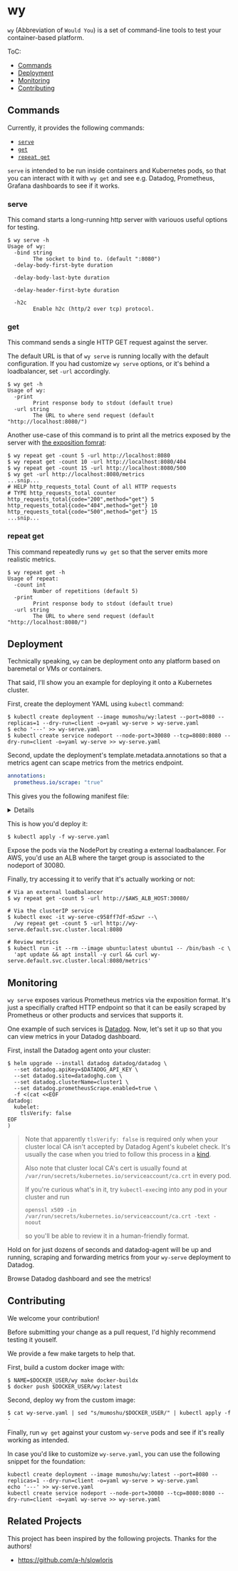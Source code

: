 # wy

`wy` (Abbreviation of `Would You`) is a set of command-line tools to test your container-based platform.

ToC:

- [Commands](#commands)
- [Deployment](#deployment)
- [Monitoring](#monitoring)
- [Contributing](#contributing)

## Commands

Currently, it provides the following commands:

- [`serve`](#serve)
- [`get`](#get)
- [`repeat get`](#repeat-get)

`serve` is intended to be run inside containers and Kubernetes pods, so that you can interact with it with `wy get` and see e.g. Datadog, Prometheus, Grafana dashboards to see if it works.

### serve

This comand starts a long-running http server with variouos useful options for testing.

```
$ wy serve -h
Usage of wy:
  -bind string
        The socket to bind to. (default ":8080")
  -delay-body-first-byte duration
    
  -delay-body-last-byte duration
    
  -delay-header-first-byte duration
    
  -h2c
        Enable h2c (http/2 over tcp) protocol.
```

### get

This command sends a single HTTP GET request against the server.

The default URL is that of `wy serve` is running locally with the default configuration.
If you had customize `wy serve` options, or it's behind a loadbalancer, set `-url` accordingly.

```
$ wy get -h
Usage of wy:
  -print
        Print response body to stdout (default true)
  -url string
        The URL to where send request (default "http://localhost:8080/")
```

Another use-case of this command is to print all the metrics exposed by the server with [the exposition fomrat](https://github.com/prometheus/docs/blob/main/content/docs/instrumenting/exposition_formats.md):

```shell
$ wy repeat get -count 5 -url http://localhost:8080
$ wy repeat get -count 10 -url http://localhost:8080/404
$ wy repeat get -count 15 -url http://localhost:8080/500
$ wy get -url http://localhost:8080/metrics
...snip...
# HELP http_requests_total Count of all HTTP requests
# TYPE http_requests_total counter
http_requests_total{code="200",method="get"} 5
http_requests_total{code="404",method="get"} 10
http_requests_total{code="500",method="get"} 15
...snip...
```

### repeat get

This command repeatedly runs `wy get` so that the server emits more realistic metrics.

```
$ wy repeat get -h
Usage of repeat:
  -count int
        Number of repetitions (default 5)
  -print
        Print response body to stdout (default true)
  -url string
        The URL to where send request (default "http://localhost:8080/")
```

## Deployment

Technically speaking, `wy` can be deployment onto any platform based on baremetal or VMs or containers.

That said, I'll show you an example for deploying it onto a Kubernetes cluster.

First, create the deployment YAML using `kubectl` command:

```
$ kubectl create deployment --image mumoshu/wy:latest --port=8080 --replicas=1 --dry-run=client -o=yaml wy-serve > wy-serve.yaml
$ echo '---' >> wy-serve.yaml
$ kubectl create service nodeport --node-port=30080 --tcp=8080:8080 --dry-run=client -o=yaml wy-serve >> wy-serve.yaml
```

Second, update the deployment's template.metadata.annotations so that a metrics agent can scape metrics from the metrics endpoint.

```yaml
annotations:
  prometheus.io/scrape: "true"
```

This gives you the following manifest file:

<details>

```yaml
apiVersion: apps/v1
kind: Deployment
metadata:
  creationTimestamp: null
  labels:
    app: wy-serve
  name: wy-serve
spec:
  replicas: 1
  selector:
    matchLabels:
      app: wy-serve
  strategy: {}
  template:
    metadata:
      creationTimestamp: null
      labels:
        app: wy-serve
      annotations:
        prometheus.io/scrape: "true"
    spec:
      containers:
      - image: mumoshu/wy:latest
        name: wy
        command:
        - /wy
        args:
        - serve
        ports:
        - containerPort: 8080
        resources: {}
status: {}
---
apiVersion: v1
kind: Service
metadata:
  creationTimestamp: null
  labels:
    app: wy-serve
  name: wy-serve
spec:
  ports:
  - name: 8080-8080
    nodePort: 30080
    port: 8080
    protocol: TCP
    targetPort: 8080
  selector:
    app: wy-serve
  type: NodePort
status:
  loadBalancer: {}
```
</details>

This is how you'd deploy it:

```shell
$ kubectl apply -f wy-serve.yaml
```

Expose the pods via the NodePort by creating a external loadbalancer. For AWS, you'd use an ALB where the target group is associated to the nodeport of 30080.

Finally, try accessing it to verify that it's actually working or not:

```shell
# Via an external loadbalancer
$ wy repeat get -count 5 -url http://$AWS_ALB_HOST:30080/

# Via the clusterIP service
$ kubectl exec -it wy-serve-c958ff7df-m5zwr --\
  /wy repeat get -count 5 -url http://wy-serve.default.svc.cluster.local:8080

# Review metrics
$ kubectl run -it --rm --image ubuntu:latest ubuntu1 -- /bin/bash -c \
  'apt update && apt install -y curl && curl wy-serve.default.svc.cluster.local:8080/metrics'
```

## Monitoring

`wy serve` exposes various Prometheus metrics via the exposition format.
It's just a specifially crafted HTTP endpoint so that it can be easily scraped by Prometheus or other products and services that supports it.

One example of such services is [Datadog](https://www.datadoghq.com/).
Now, let's set it up so that you can view metrics in your Datadog dashboard.

First, install the Datadog agent onto your cluster:

```shell
$ helm upgrade --install datadog datadog/datadog \
  --set datadog.apiKey=$DATADOG_API_KEY \
  --set datadog.site=datadoghq.com \
  --set datadog.clusterName=cluster1 \
  --set datadog.prometheusScrape.enabled=true \
  -f <(cat <<EOF
datadog:
  kubelet:
    tlsVerify: false
EOF
)
```

> Note that apparently `tlsVerify: false` is required only when your cluster local CA isn't
> accepted by Datadog Agent's kubelet check.
> It's usually the case when you tried to follow this process in a [kind](https://kind.sigs.k8s.io/).
>
> Also note that cluster local CA's cert is usually found at `/var/run/secrets/kubernetes.io/serviceaccount/ca.crt`
> in every pod.
>
> If you're curious what's in it, try `kubectl-exec`ing into any pod in your cluster and run
> ```
> openssl x509 -in /var/run/secrets/kubernetes.io/serviceaccount/ca.crt -text -noout
> ```
> so you'll be able to review it in a human-friendly format.

Hold on for just dozens of seconds and datadog-agent will be up and running, scraping and forwarding metrics from your `wy-serve` deployment to Datadog.

Browse Datadog dashboard and see the metrics!

## Contributing

We welcome your contribution!

Before submitting your change as a pull request, I'd highly recommend testing it youself.

We provide a few make targets to help that.

First, build a custom docker image with:

```
$ NAME=$DOCKER_USER/wy make docker-buildx
$ docker push $DOCKER_USER/wy:latest
```

Second, deploy wy from the custom image:

```
$ cat wy-serve.yaml | sed "s/mumoshu/$DOCKER_USER/" | kubectl apply -f -
```

Finally, run `wy get` against your custom `wy-serve` pods and see if it's really working as intended.

In case you'd like to customize `wy-serve.yaml`, you can use the following snippet for the foundation:

```shell
kubectl create deployment --image mumoshu/wy:latest --port=8080 --replicas=1 --dry-run=client -o=yaml wy-serve > wy-serve.yaml
echo '---' >> wy-serve.yaml
kubectl create service nodeport --node-port=30080 --tcp=8080:8080 --dry-run=client -o=yaml wy-serve >> wy-serve.yaml
```

## Related Projects

This project has been inspired by the following projects. Thanks for the authors!

- https://github.com/a-h/slowloris

